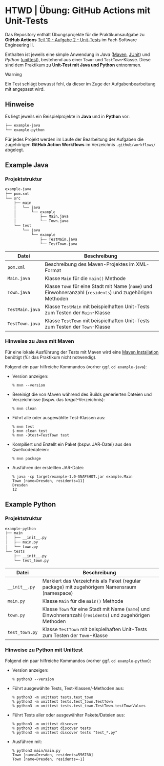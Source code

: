 # HTWD | Übung: GitHub Actions mit Unit-Tests

Das Repository enthält Übungsprojekte für die Praktikumsaufgabe zu
**GitHub Actions** [Teil 10 - Aufgabe 2 - Unit-Tests] im Fach
Software Engineering II.

[Teil 10 - Aufgabe 2 - Unit-Tests]: https://www.informatik.htw-dresden.de/~zirkelba/praktika/se/arbeiten-mit-git-und-asciidoc/praktikumsaufgaben-teil-10.html#_aufgabe_2_unit_tests

Enthalten ist jeweils eine simple Anwendung in _Java_ ([Maven], [JUnit]) und
_Python_ ([unittest]), bestehend aus einer `Town`- und `TestTown`-Klasse.
Diese sind dem Praktikum zu **Unit-Test mit Java und Python** entnommen.

[Maven]: https://maven.apache.org/
[JUnit]: https://junit.org/junit5/docs/current/user-guide/
[unittest]: https://docs.python.org/3/library/unittest.html#

> [!WARNING]
> Ein Test schlägt bewusst fehl, da dieser
> im Zuge der Aufgabenbearbeitung mit angepasst wird.

## Hinweise

Es liegt jeweils ein Beispielprojekte in **Java** und in **Python** vor:

```txt
├── example-java
└── example-python
```

Für jedes Projekt werden im Laufe der Bearbeitung der Aufgaben die zugehörigen
**GitHub Action Workflows** im Verzeichnis `.github/workflows/` abgelegt.

## Example Java

### Projektstruktur

```txt
example-java
├── pom.xml
└── src
    ├── main
    │   └── java
    │       └── example
    │           ├── Main.java
    │           └── Town.java
    └── test
        └── java
            └── example
                ├── TestMain.java
                └── TestTown.java
```

| Datei           | Beschreibung                                                                                              |
| --------------- | --------------------------------------------------------------------------------------------------------- |
| `pom.xml`       | Beschreibung des Maven-Projektes im XML-Format                                                            |
| `Main.java`     | Klasse `Main` für die `main()` Methode                                                                    |
| `Town.java`     | Klasse `Town` für eine Stadt mit Name (`name`) und Einwohneranzahl (`residents`) und zugehörigen Methoden |
| `TestMain.java` | Klasse `TestMain` mit beispielhaften Unit-Tests zum Testen der `Main`-Klasse                              |
| `TestTown.java` | Klasse `TestTown` mit beispielhaften Unit-Tests zum Testen der `Town`-Klasse                              |

### Hinweise zu Java mit Maven

Für eine lokale Ausführung der Tests mit Maven wird eine [Maven Installation](https://maven.apache.org/)
benötigt (für das Praktikum nicht notwendig).

Folgend ein paar hilfreiche Kommandos (vorher ggf. `cd example-java`):

- Version anzeigen:

  ```shell
  % mvn --version
  ```

- Bereinigt die von Maven während des Builds generierten Dateien und
  Verzeichnisse (bspw. das _target_-Verzeichnis):

  ```shell
  % mvn clean
  ```

- Führt alle oder ausgewählte Test-Klassen aus:

  ```shell
  % mvn test
  $ mvn clean test
  % mvn -Dtest=TestTown test
  ```

- Kompiliert und Erstellt ein Paket (bspw. JAR-Datei) aus den Quellcodedateien:

  ```shell
  % mvn package
  ```

- Ausführen der erstellten JAR-Datei:

  ```shell
  % java -cp target/example-1.0-SNAPSHOT.jar example.Main
  Town [name=Dresden, residents=11]
  Dresden
  12
  ```

## Example Python

### Projektstruktur

```txt
example-python
├── main
│   ├── __init__.py
│   ├── main.py
│   └── town.py
└── tests
    ├── __init__.py
    └── test_town.py
```

| Datei          | Beschreibung                                                                                              |
| -------------- | --------------------------------------------------------------------------------------------------------- |
| `__init__.py`  | Markiert das Verzeichnis als Paket (regular package) mit zugehörigem Namensraum (namespace)               |
| `main.py`      | Klasse `Main` für die `main()` Methode                                                                    |
| `town.py`      | Klasse `Town` für eine Stadt mit Name (`name`) und Einwohneranzahl (`residents`) und zugehörigen Methoden |
| `test_town.py` | Klasse `TestTown` mit beispielhaften Unit-Tests zum Testen der `Town`-Klasse                              |

### Hinweise zu Python mit Unittest

Folgend ein paar hilfreiche Kommandos (vorher ggf. `cd example-python`):

- Version anzeigen:

  ```shell
  % python3 --version
  ```

- Führt ausgewählte Tests, Test-Klassen/-Methoden aus:

  ```shell
  % python3 -m unittest tests.test_town
  % python3 -m unittest tests.test_town.TestTown
  % python3 -m unittest tests.test_town.TestTown.testTownValues
  ```

- Führt Tests aller oder ausgewählter Pakete/Dateien aus:

  ```shell
  % python3 -m unittest discover
  % python3 -m unittest discover tests
  % python3 -m unittest discover tests "test_*.py"
  ```

- Ausführen mit:

  ```shell
  % python3 main/main.py
  Town [name=Dresden, residents=556780]
  Town [name=Dresden, residents=-1]
  ```
